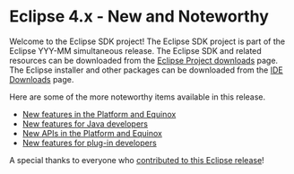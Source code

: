 # Eclipse 4.x - New and Noteworthy

Welcome to the Eclipse SDK project!
The Eclipse SDK project is part of the Eclipse YYY-MM simultaneous release.
The Eclipse SDK and related resources can be downloaded from the [Eclipse Project downloads](https://download.eclipse.org/eclipse/downloads/) page.
The Eclipse installer and other packages can be downloaded from the [IDE Downloads](https://www.eclipse.org/downloads/packages) page.

Here are some of the more noteworthy items available in this release.

- [New features in the Platform and Equinox](platform.md)
- [New features for Java developers](jdt.md)
- [New APIs in the Platform and Equinox](platform_isv.md)
- [New features for plug-in developers](pde.md)

A special thanks to everyone who [contributed to this Eclipse release](acknowledgements.md)!
